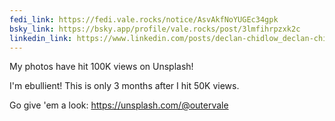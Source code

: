 ```yaml
---
fedi_link: https://fedi.vale.rocks/notice/AsvAkfNoYUGEc34gpk
bsky_link: https://bsky.app/profile/vale.rocks/post/3lmfihrpzxk2c
linkedin_link: https://www.linkedin.com/posts/declan-chidlow_declan-chidlow-outervale-unsplash-photo-activity-7315893788973973505-GhZc
---
```


My photos have hit 100K views on Unsplash!

I'm ebullient! This is only 3 months after I hit 50K views.

Go give 'em a look:
<https://unsplash.com/@outervale>
